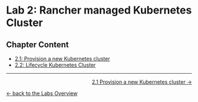 # Lab 2: Rancher managed Kubernetes Cluster



## Chapter Content

* [2.1: Provision a new Kubernetes cluster](21_provision.md)
* [2.2: Lifecycle Kubernetes Cluster](22_lifecyclecluster.md)


---

<p width="100px" align="right"><a href="21_provision.md">2.1 Provision a new Kubernetes cluster →</a></p>

[← back to the Labs Overview](../README.md)
